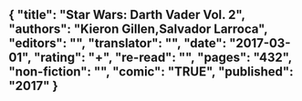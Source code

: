 {
 "title": "Star Wars: Darth Vader Vol. 2",
 "authors": "Kieron Gillen,Salvador Larroca",
 "editors": "",
 "translator": "",
 "date": "2017-03-01",
 "rating": "+",
 "re-read": "",
 "pages": "432",
 "non-fiction": "",
 "comic": "TRUE",
 "published": "2017"
}
---

